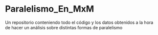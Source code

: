 # Paralelismo_En_MxM
Un repositorio conteniendo todo el código y los datos obtenidos a la hora de hacer un análisis sobre distintas formas de paralelismo
